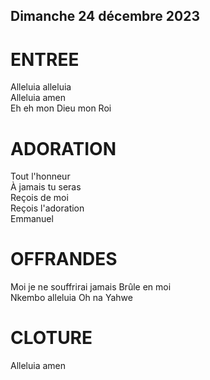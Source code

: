 ## Dimanche 24 décembre 2023  

# ENTREE
Alleluia alleluia  
Alleluia amen  
Eh eh mon Dieu mon Roi  

# ADORATION
Tout l'honneur  
À jamais tu seras  
Reçois de moi  
Reçois l'adoration  
Emmanuel  

# OFFRANDES
Moi je ne souffrirai jamais
Brûle en moi  
Nkembo alleluia
Oh na Yahwe

# CLOTURE
Alleluia amen  
